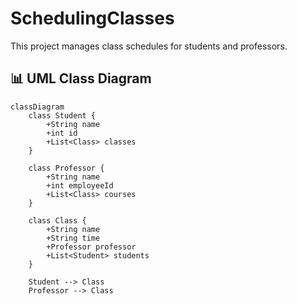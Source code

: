 # SchedulingClasses

This project manages class schedules for students and professors.

## 📊 UML Class Diagram

```mermaid
classDiagram
    class Student {
        +String name
        +int id
        +List<Class> classes
    }

    class Professor {
        +String name
        +int employeeId
        +List<Class> courses
    }

    class Class {
        +String name
        +String time
        +Professor professor
        +List<Student> students
    }

    Student --> Class
    Professor --> Class
